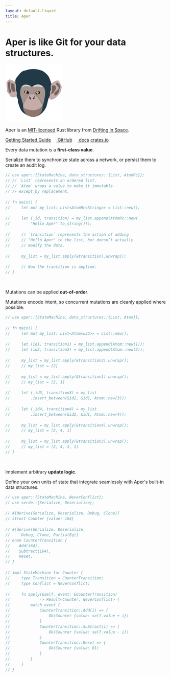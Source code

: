 ```yaml
---
layout: default.liquid
title: Aper
---
```

<div id="header">
    <h1>Aper is like Git for your data structures.</h1>
    <div id="image">
        <img src="ape.svg" style="width: 180px; height: 180px;" />
    </div>
</div>
<p class="explanation">Aper is an <a href="https://github.com/aper-dev/aper/blob/main/LICENSE">MIT-licensed</a> Rust library from <a href="https://driftingin.space/">Drifting in Space</a>.</p>

<div class="buttons">
<a class="button primary" href="/guide/">Getting Started Guide</a>
<a class="button" href="https://github.com/aper-dev/aper">
<svg style="display: inline; width: 13px; fill: white;" role="img" viewBox="0 0 24 24" xmlns="http://www.w3.org/2000/svg"><title>GitHub icon</title><path d="M12 .297c-6.63 0-12 5.373-12 12 0 5.303 3.438 9.8 8.205 11.385.6.113.82-.258.82-.577 0-.285-.01-1.04-.015-2.04-3.338.724-4.042-1.61-4.042-1.61C4.422 18.07 3.633 17.7 3.633 17.7c-1.087-.744.084-.729.084-.729 1.205.084 1.838 1.236 1.838 1.236 1.07 1.835 2.809 1.305 3.495.998.108-.776.417-1.305.76-1.605-2.665-.3-5.466-1.332-5.466-5.93 0-1.31.465-2.38 1.235-3.22-.135-.303-.54-1.523.105-3.176 0 0 1.005-.322 3.3 1.23.96-.267 1.98-.399 3-.405 1.02.006 2.04.138 3 .405 2.28-1.552 3.285-1.23 3.285-1.23.645 1.653.24 2.873.12 3.176.765.84 1.23 1.91 1.23 3.22 0 4.61-2.805 5.625-5.475 5.92.42.36.81 1.096.81 2.22 0 1.606-.015 2.896-.015 3.286 0 .315.21.69.825.57C20.565 22.092 24 17.592 24 12.297c0-6.627-5.373-12-12-12"/></svg>
GitHub</a>
<a class="button" href="https://docs.rs/aper/">
<svg xmlns="http://www.w3.org/2000/svg" style="display: inline; width: 13px; fill: white;" viewBox="0 0 512 512"><path d="M488.6 250.2L392 214V105.5c0-15-9.3-28.4-23.4-33.7l-100-37.5c-8.1-3.1-17.1-3.1-25.3 0l-100 37.5c-14.1 5.3-23.4 18.7-23.4 33.7V214l-96.6 36.2C9.3 255.5 0 268.9 0 283.9V394c0 13.6 7.7 26.1 19.9 32.2l100 50c10.1 5.1 22.1 5.1 32.2 0l103.9-52 103.9 52c10.1 5.1 22.1 5.1 32.2 0l100-50c12.2-6.1 19.9-18.6 19.9-32.2V283.9c0-15-9.3-28.4-23.4-33.7zM358 214.8l-85 31.9v-68.2l85-37v73.3zM154 104.1l102-38.2 102 38.2v.6l-102 41.4-102-41.4v-.6zm84 291.1l-85 42.5v-79.1l85-38.8v75.4zm0-112l-102 41.4-102-41.4v-.6l102-38.2 102 38.2v.6zm240 112l-85 42.5v-79.1l85-38.8v75.4zm0-112l-102 41.4-102-41.4v-.6l102-38.2 102 38.2v.6z"></path></svg>
docs</a>
<a class="button" href="https://crates.io/crates/aper">crates.io</a>
</div>

<div class="code-caption">
    <p>Every data mutation is a <strong>first-class value</strong>.</p>
    <p>Serialize them to synchronize state across a network, or persist them to create an audit log.</p>
</div>

```rust
// use aper::{StateMachine, data_structures::{List, AtomRc}};
// // `List` represents an ordered list.
// // `Atom` wraps a value to make it immutable
// // except by replacement.

// fn main() {
//     let mut my_list: List<AtomRc<String>> = List::new();
    
//     let (_id, transition) = my_list.append(AtomRc::new(
//         "Hello Aper".to_string()));

//     // `transition` represents the action of adding
//     // "Hello Aper" to the list, but doesn’t actually
//     // modify the data.

//     my_list = my_list.apply(&transition).unwrap();

//     // Now the transition is applied.
// }
```

<br clear="both" />

<div class="code-caption">
    <p>Mutations can be applied <strong>out-of-order</strong>.</p>
    <p>Mutations encode intent, so concurrent mutations are cleanly applied where possible.</p>
</div>

```rust
// use aper::{StateMachine, data_structures::{List, Atom}};

// fn main() {
//     let mut my_list: List<Atom<u32>> = List::new();
    
//     let (id1, transition1) = my_list.append(Atom::new(1));
//     let (id2, transition2) = my_list.append(Atom::new(2));

//     my_list = my_list.apply(&transition2).unwrap();
//     // my_list = [2]
    
//     my_list = my_list.apply(&transition1).unwrap();
//     // my_list = [2, 1]

//     let (_id3, transition3) = my_list
//         .insert_between(&id2, &id1, Atom::new(3));

//     let (_id4, transition4) = my_list
//         .insert_between(&id2, &id1, Atom::new(4));

//     my_list = my_list.apply(&transition4).unwrap();
//     // my_list = [2, 4, 1]
    
//     my_list = my_list.apply(&transition3).unwrap();
//     // my_list = [2, 4, 3, 1]
// }
```

<br clear="both" />

<div class="code-caption">
    <p>Implement arbitrary <strong>update logic</strong>.</p>
    <p>Define your own units of state that integrate seamlessly with Aper's built-in data structures.</p>
</div>

```rust
// use aper::{StateMachine, NeverConflict};
// use serde::{Serialize, Deserialize};

// #[derive(Serialize, Deserialize, Debug, Clone)]
// struct Counter {value: i64}

// #[derive(Serialize, Deserialize,
//     Debug, Clone, PartialEq)]
// enum CounterTransition {
//    Add(i64),
//    Subtract(i64),
//    Reset,
// }

// impl StateMachine for Counter {
//     type Transition = CounterTransition;
//     type Conflict = NeverConflict;

//     fn apply(&self, event: &CounterTransition)
//             -> Result<Counter, NeverConflict> {
//         match event {
//             CounterTransition::Add(i) => {
//                 Ok(Counter {value: self.value + i})
//             }
//             CounterTransition::Subtract(i) => {
//                 Ok(Counter {value: self.value - i})
//             }
//             CounterTransition::Reset => {
//                 Ok(Counter {value: 0})
//             }
//         }
//     }
// }
```

<br style="clear: both;" />